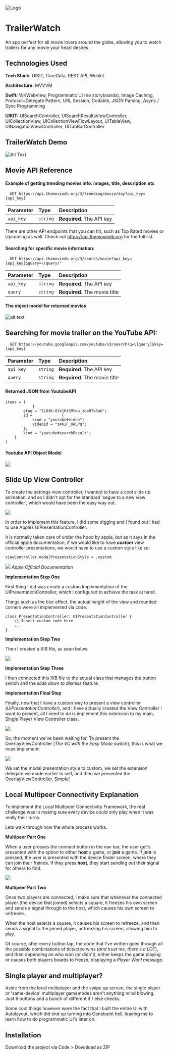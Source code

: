 
![Logo](https://github.com/bagheriamin/TrailerWatch/blob/main/TRAILER.png?raw=true)


# TrailerWatch

An app perfect for all movie lovers around the globe, allowing you to watch trailers for any movie your heart desires.
## Technologies Used

**Tech Stack:** 
UIKIT, CoreData, REST API, Webkit

**Architecture:**
MVVVM

**Swift:** WKWebView, Programmatic UI (no storyboards), Image Caching, Protocol+Delegate Pattern, URL Session, Codable, JSON Parsing, Async / Sync Programming

**UIKIT:**
UISearchController, UISearchResultsViewController, UICollectionView, UICollectionViewFlowLayout, UITableView, UINavigationViewController, UITabBarController

## TrailerWatch Demo
![Alt Text](https://github.com/bagheriamin/TrailerWatch/blob/main/Simulator%20Screen%20Recording%20-%20iPhone%2011%20-%202022-08-17%20at%2020.51.56.gif?raw=true)



## Movie API Reference

#### Example of getting trending movies info: images, title, description etc

```http
  GET https://api.themoviedb.org/3/trending/movie/day?api_key=[api_key]
```

| Parameter | Type     | Description                |
| :-------- | :------- | :------------------------- |
| `api_key` | `string` | **Required**. The API key |

There are other API endpoints that you can hit, such as Top Rated movies or Upcoming as well. Check out https://api.themoviedb.org for the full list.

#### Searching for specific movie information:

```http
  GET https://api.themoviedb.org/3/search/movie?api_key=[api_key]&query=\(query)"
```

| Parameter | Type     | Description                       |
| :-------- | :------- | :-------------------------------- |
| `api_key` | `string` | **Required**. The API key |
| `query` | `string` | **Required**. The movie title |


#### The object model for returned movies
![alt text](https://github.com/bagheriamin/TrailerWatch/blob/main/carbon-10.png?raw=true)

## Searching for movie trailer on the YouTube API:

```http
  GET https://youtube.googleapis.com/youtube/v3/search?q=\[query]&key=[api_key]
```

| Parameter | Type     | Description                       |
| :-------- | :------- | :-------------------------------- |
| `api_key` | `string` | **Required**. The API key |
| `query` | `string` | **Required**. The movie title |

#### Returned JSON from YoutubeAPI
```
items = (
            {
        etag = "ZL83K-82x1HtSMVou_zqaRTo5aU";
        id =             {
            kind = "youtube#video";
            videoId = "z4K2F_OALPQ";
        };
        kind = "youtube#searchResult";
    }
)
```

#### Youtube API Object Model
![](https://github.com/bagheriamin/TrailerWatch/blob/main/carbon-11.png?raw=true)


## Slide Up View Controller

To create the settings view controller, I wanted to have a cool slide up animation, and so I didn't opt for the standard 'segue to a new view controller', which would have been the easy way out.

![](https://github.com/bagheriamin/SimpleTacToe/blob/main/slideViewContrller.gif?raw=true)

In order to implement this feature, I did some digging and I found out I had to use Apples UIPresentationController. 

It is normally taken care of under the hood by apple, but as it says in the official apple documentation,
if we would like to have ***custom*** view controller presentations, we would have to use a custom style like so:
```
viewController.modalPresentationStyle = .custom
```

![](https://github.com/bagheriamin/SimpleTacToe/blob/main/appleDocumentationOnUIPresentationViewController.png?raw=true)
*Apple Official Documentation*

**Implementation Step One**

First thing I did was create a custom Implementation of the UIPresentationController, which I configured to achieve the task at hand.

Things such as the blur effect, the actual height of the view and rounded corners were all implemented via code.
```
class PresentationController: UIPresentationController {
    \\ Insert custom code here
    ...
}
```
**Implementation Step Two**

Then I created a XIB file, as seen below.

![](https://github.com/bagheriamin/SimpleTacToe/blob/main/xib.png?raw=true)

**Implementation Step Three**

I then connected this XIB file to the actual class that manages the button switch and the *slide down to dismiss* feature. 

**Implementation Final Step**

Finally, now that I have a custom way to present a view controller (*UIPresentationController*), and I have actually created the View Controller i want to present, all I need to do is implement this extension to my main, Single Player View Controller class.

![](https://github.com/bagheriamin/SimpleTacToe/blob/main/carbon-8.png?raw=true)

So, the moment we've been waiting for. To present the OverlayViewController (*The VC with the Easy Mode switch*), this is what we must implement:

![](https://github.com/bagheriamin/SimpleTacToe/blob/main/carbon-9.png?raw=true)

We set the modal presentation style to custom, we set the extension delegate we made earlier to self, and then we presented the OverlayViewController. Simple!







## Local Multipeer Connectivity Explanation

To implement the Local Multipeer Connectivity Framework, the real challenge was in making sure every device could only play when it was really their turns.

Lets walk through how the whole process works.

**Multipeer Part One**

When a user presses the connect button in the nav bar, the user get's presented with the option to either **host** a game, or **join** a game. If **join** is pressed, the user is presented with the device finder screen, where they can join their freinds. If they press **host**, they start sending out their signal for others to find.

![](https://github.com/bagheriamin/SimpleTacToe/blob/main/hostOrJoin.gif?raw=true)

**Multipeer Part Two**

Once two players are connected, I make sure that whenever the connected player (the device that joined) selects a square, it freezes his own screen and sends a signal through to the host, which causes his own screen to unfreeze.

When the host selects a square, it causes his screen to refreeze, and then sends a signal to the joined player, unfreezing his screen, allowing him to play.

Of course, after every button tap, the code that I've written goes through all the possible combinations of tictactoe wins (*and trust me, there's a LOT*), and then depending on who won (or didn't), either keeps the game playing or causes both players boards to freeze, displaying a *Player Won!* message.

## Single player and multiplayer?

Aside from the local multiplayer and the swipe up screen, the single player or 'same-device' multiplayer gamemodes aren't anything mind blowing. Just 9 buttons and a bunch of different if / else checks.

Some cool things however were the fact that I built the entire UI with Autolayout, which did end up turning into Constraint hell, leading me to learn how to do programmatic UI's later on.



## Installation

Download the project via Code > Download as ZIP

    
